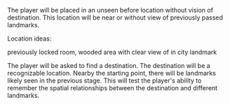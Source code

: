The player will be placed in an unseen before location without vision of destination. This location will be near or without view of previously passed landmarks.

Location ideas:

previously locked room, wooded area with clear view of in city landmark

The player will be asked to find a destination. The destination will be a recognizable location. Nearby the starting point, there will be landmarks likely seen in the previous stage. This will test the player's ability to remember the spatial relationships between the destination and different landmarks.